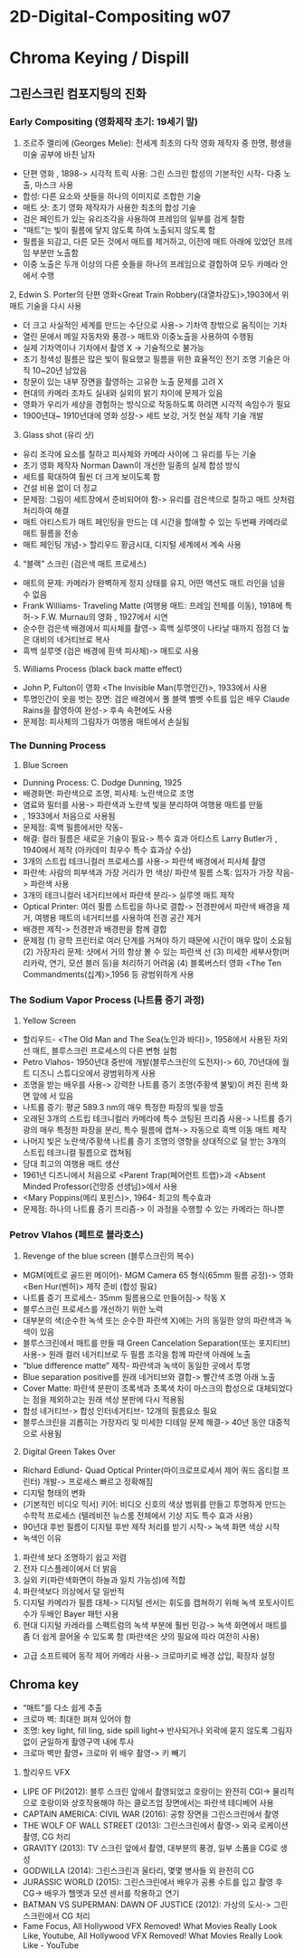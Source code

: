 # 2D-Digital-Compositing w07
Chroma Keying / Dispill
=============
##	그린스크린 컴포지팅의 진화

###	Early Compositing (영화제작 초기: 19세기 말)
1.	조르주 멜리에 (Georges Melie): 전세계 최초의 다작 영화 제작자 중 한명, 평생을 미술 공부에 바친 남자
-	단편 영화 <four heads are better than one>, 1898-> 시각적 트릭 사용: 그린 스크린 합성의 기본적인 시작- 다중 노출, 마스크 사용
-	합성: 다른 요소와 샷들을 하나의 이미지로 조합한 기술
-	매트 샷: 초기 영화 제작자가 사용한 최초의 합성 기술
-	검은 페인트가 있는 유리조각을 사용하여 프레임의 일부를 검게 칠함
-	“매트”는 빛이 필름에 닿지 않도록 하여 노출되지 않도록 함
-	필름을 되감고, 다른 모든 것에서 매트를 제거하고, 이전에 매트 아래에 있었던 프레임 부분만 노출함
-	이중 노출은 두개 이상의 다른 숏들을 하나의 프레임으로 결합하여 모두 카메라 안에서 수행

2,	Edwin S. Porter의 단편 영화<Great Train Robbery(대열차강도)>,1903에서 위 매트 기술을 다시 사용
-	더 크고 사실적인 세계를 만드는 수단으로 사용-> 기차역 창밖으로 움직이는 기차
-	열린 문에서 메일 자동차와 풍경-> 매트와 이중노출을 사용하여 수행됨
-	실제 기차역이나 기차에서 촬영 X -> 기술적으로 불가능
-	초기 정색성 필름은 많은 빛이 필요했고 필름을 위한 효율적인 전기 조명 기술은 아직 10~20년 남았음
-	창문이 있는 내부 장면을 촬영하는 고유한 노출 문제를 고려 X
-	현대의 카메라 조차도 실내와 실외의 밝기 차이에 문제가 있음
-	영화가 우리가 세상을 경험하는 방식으로 작동하도록 하려면 시각적 속임수가 필요
-	1900년대~ 1910년대에 영화 성장-> 세트 보강, 거짓 현실 제작 기술 개발

3.	Glass shot (유리 샷)
-	유리 조각에 요소를 칠하고 피사체와 카메라 사이에 그 유리를 두는 기술
-	초기 영화 제작자 Norman Dawn이 개선한 일종의 실제 합성 방식
-	세트를 확대하여 훨씬 더 크게 보이도록 함
-	건설 비용 없이 더 정교
-	문제점: 그림이 세트장에서 준비되어야 함-> 유리를 검은색으로 칠하고 매트 샷처럼 처리하여 해결
-	매트 아티스트가 매트 페인팅을 만드는 데 시간을 할애할 수 있는 두번째 카메라로 매트 필름을 전송
-	매트 페인팅 개념-> 할리우드 황금시대, 디지털 세계에서 계속 사용

4.	“블랙” 스크린 (검은색 매트 프로세스)
-	매트의 문제: 카메라가 완벽하게 정지 상태를 유지, 어떤 액션도 매트 라인을 넘을 수 없음
-	Frank Williams- Traveling Matte (여행용 매트: 프레임 전체를 이동), 1918에 특허-> F.W. Murnau의 영화 <Sunrise>, 1927에서 시연
-	순수한 검은색 배경에서 피사체를 촬영-> 흑백 실루엣이 나타날 때까지 점점 더 높은 대비의 네거티브로 복사
-	흑백 실루엣 (검은 배경에 흰색 피사체)-> 매트로 사용

5.	Williams Process (black back matte effect)
-	John P, Fulton이 영화 <The Invisible Man(투명인간)>, 1933에서 사용
-	투명인간이 옷을 벗는 장면: 검은 배경에서 풀 블랙 벨벳 수트를 입은 배우 Claude Rains을 촬영하여 완성-> 후속 속편에도 사용
-	문제점: 피사체의 그림자가 여행용 매트에서 손실됨

###	The Dunning Process
1.	Blue Screen
-	Dunning Process: C. Dodge Dunning, 1925
-	배경화면: 파란색으로 조명, 피사체: 노란색으로 조명
-	염료와 필터를 사용-> 파란색과 노란색 빛을 분리하여 여행용 매트를 만듦
-	<King Kong>, 1933에서 처음으로 사용됨
-	문제점: 흑백 필름에서만 작동-
-	해결: 컬러 필름은 새로운 기술이 필요-> 특수 효과 아티스트 Larry Butler가 <The Thief of Bagdad>, 1940에서 제작 (아카데미 최우수 특수 효과상 수상)
-	3개의 스트립 테크니컬러 프로세스를 사용-> 파란색 배경에서 피사체 촬영
-	파란색: 사람의 피부색과 가장 거리가 먼 색상/ 파란색 필름 스톡: 입자가 가장 작음-> 파란색 사용
-	3개의 테크니컬러 네거티브에서 파란색 분리-> 실루엣 매트 제작
-	Optical Printer: 여러 필름 스트립을 하나로 결합-> 전경판에서 파란색 배경을 제거, 여행용 매트의 네거티브를 사용하여 전경 공간 제거
-	배경판 제작-> 전경판과 배경판을 함께 결합
-	문제점
(1) 광학 프린터로 여러 단계를 거쳐야 하기 때문에 시간이 매우 많이 소요됨
(2) 가장자리 문제: 샷에서 거의 항상 볼 수 있는 파란색 선
(3) 미세한 세부사항(머리카락, 연기, 모션 블러 등)을 처리하기 어려움
(4) 블록버스터 영화 <The Ten Commandments(십계)>,1956 등 광범위하게 사용
  
###	The Sodium Vapor Process (나트륨 증기 과정)
1.	Yellow Screen
-	할리우드- <The Old Man and The Sea(노인과 바다)>, 1958에서 사용된 자외선 매트, 블루스크린 프로세스의 다른 변형 실험
-	Petro Vlahos- 1950년대 중반에 개발(블루스크린의 도전자)-> 60, 70년대에 월트 디즈니 스튜디오에서 광범위하게 사용
-	조명을 받는 배우를 사용-> 강력한 나트륨 증기 조명(주황색 불빛)이 켜진 흰색 화면 앞에 서 있음
-	나트륨 증기: 평균 589.3 nm의 매우 특정한 파장의 빛을 방출
-	오래된 3개의 스트립 테크니컬러 카메라에 특수 코팅된 프리즘 사용-> 나트륨 증기광의 매우 특정한 파장을 분리, 특수 필름에 캡쳐-> 자동으로 흑백 이동 매트 제작
-	나머지 빛은 노란색/주황색 나트륨 증기 조명의 영향을 상대적으로 덜 받는 3개의 스트립 테크니컬 필름으로 캡쳐됨
-	당대 최고의 여행용 매트 생산
-	1961년 디즈니에서 처음으로 <Parent Trap(페어런트 트랩)>과 <Absent Minded Professor(건망증 선생님)>에서 사용
-	<Mary Poppins(메리 포핀스)>, 1964- 최고의 특수효과
-	문제점: 하나의 나트륨 증기 프리즘-> 이 과정을 수행할 수 있는 카메라는 하나뿐

###	Petrov Vlahos (페트로 블라호스)
1.	Revenge of the blue screen (블루스크린의 복수)
-	MGM(메트로 골드윈 메이어)- MGM Camera 65 형식(65mm 필름 공정)-> 영화 <Ben Hur(벤허)> 제작 준비 (합성 필요)
-	나트륨 증기 프로세스- 35mm 필름용으로 만들어짐-> 작동 X
-	블루스크린 프로세스를 개선하기 위한 노력
-	대부분의 색(순수한 녹색 또는 순수한 파란색 X)에는 거의 동일한 양의 파란색과 녹색이 있음
-	블루스크린에서 매트를 만들 때 Green Cancelation Separation(또는 포지티브) 사용-> 원래 컬러 네거티브로 두 필름 조각을 함께 파란색 아래에 노출
-	“blue difference matte” 제작- 파란색과 녹색이 동일한 곳에서 투명
-	Blue separation positive를 원래 네거티브와 결합-> 빨간색 조명 아래 노출
-	Cover Matte: 파란색 분판이 초록색과 초록색 차이 마스크의 합성으로 대체되었다는 점을 제외하고는 원래 색상 분판에 다시 적용됨
-	합성 네거티브-> 합성 인터네거티브- 12개의 필름요소 필요
-	블루스크린을 괴롭히는 가장자리 및 미세한 디테일 문제 해결-> 40년 동안 대중적으로 사용됨

2.	Digital Green Takes Over
-	Richard Edlund- Quad Optical Printer(마이크로프로세서 제어 쿼드 옵티컬 프린터) 개발-> 프로세스 빠르고 정확해짐
-	디지털 형태의 변화
-	(기본적인 비디오 믹서) 키어: 비디오 신호의 색상 범위를 만들고 투명하게 만드는 수학적 프로세스 (텔레비전 뉴스룸 전체에서 기상 지도 특수 효과 사용)
-	90년대 후반 필름이 디지털 후반 제작 처리를 받기 시작-> 녹색 화면 색상 시작
-	녹색인 이유
1)	파란색 보다 조명하기 쉽고 저렴
2)	전자 디스플레이에서 더 밝음
3)	실외 키(파란색화면이 하늘과 일치 가능성)에 적합
4)	파란색보다 의상에서 덜 일반적
5)	디지털 카메라가 필름 대체-> 디지털 센서는 휘도를 캡쳐하기 위해 녹색 포토사이트 수가 두배인 Bayer 패턴 사용
6)	현대 디지털 카레라를 스펙트럼의 녹색 부분에 훨씬 민감-> 녹색 화면에서 매트를 좀 더 쉽게 끌어올 수 있도록 함 (파란색은 샷의 필요에 따라 여전히 사용)
-	고급 소프트웨어 동작 제어 카메라 사용-> 크로마키로 배경 삽입, 확장자 설정

##	Chroma key
-	“매트”를 다소 쉽게 추출
-	크로마 벽: 최대한 펴져 있어야 함
-	조명: key light, fill ling, side spill light-> 반사되거나 외곽에 묻지 않도록 그림자 없이 균일하게 촬영구역 내에 투사
-	크로마 벽만 촬영+ 크로마 위 배우 촬영-> 키 빼기

1.	할리우드 VFX
-	LIPE OF PI(2012): 블루 스크린 앞에서 촬영되었고 호랑이는 완전히 CGI-> 물리적으로 호랑이와 상호작용해야 하는 클로즈업 장면에서는 파란색 테디베어 사용
-	CAPTAIN AMERICA: CIVIL WAR (2016): 공항 장면을 그린스크린에서 촬영
-	THE WOLF OF WALL STREET (2013): 그린스크린에서 촬영-> 외국 로케이션 촬영, CG 처리
-	GRAVITY (2013): TV 스크린 앞에서 촬영, 대부분의 풍경, 일부 소품을 CG로 생성
-	GODWILLA (2014): 그린스크린과 울타리, 몇몇 병사들 외 완전히 CG
-	JURASSIC WORLD (2015): 그린스크린에서 배우가 공룡 수트를 입고 촬영 후 CG-> 배우가 헬멧과 모션 센서를 착용하고 연기
-	BATMAN VS SUPERMAN: DAWN OF JUSTICE (2012): 가상의 도시-> 그린스크린에서 CG 처리
-	Fame Focus, All Hollywood VFX Removed! What Movies Really Look Like, Youtube, All Hollywood VFX Removed! What Movies Really Look Like - YouTube
